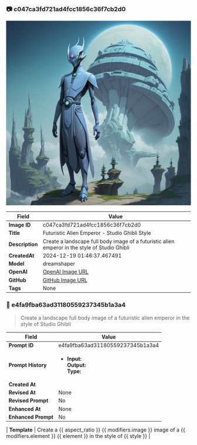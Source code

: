 

### 📷 c047ca3fd721ad4fcc1856c36f7cb2d0 


![data.id](./c047ca3fd721ad4fcc1856c36f7cb2d0.jpg)


| Field          | Value                                                                                                                     |
|----------------|---------------------------------------------------------------------------------------------------------------------------|
| **Image ID**             | c047ca3fd721ad4fcc1856c36f7cb2d0                                                                                                             |
| **Title**           | Futuristic Alien Emperor - Studio Ghibli Style                                                                                                       |
| **Description**           | Create a landscape full body image of a futuristic alien emperor in the style of Studio Ghibli                                                                                                       |
| **CreatedAt**        | 2024-12-19 01:46:37.467491                                                                                                        |
| **Model**        | dreamshaper                                                                                                        |
| **OpenAI**         | [OpenAI Image URL](http://192.168.1.85:8081/generated-images/b641124128973.png)                                                                                |
| **GitHub**         | [GitHub Image URL](https://raw.githubusercontent.com/Caneta-Silva/weeb/refs/heads/main/images/c047ca3fd721ad4fcc1856c36f7cb2d0/c047ca3fd721ad4fcc1856c36f7cb2d0.jpg)                                                                                |
| **Tags**       | None                                                                                                                   |

### 📜 e4fa9fba63ad31180559237345b1a3a4

> Create a landscape full body image of a futuristic alien emperor in the style of Studio Ghibli

| Field          | Value                                                                                                                                                                      |
|----------------|----------------------------------------------------------------------------------------------------------------------------------------------------------------------------|
| **Prompt ID**  | e4fa9fba63ad31180559237345b1a3a4                                                                                                                                                            |
| **Prompt History** | <ul><li>**Input:**  <br> **Output:**  <br> **Type:** </li></ul> |
| **Created At** |                                                                                                                                                    |
| **Revised At** | None                                                                                                                                                   |
| **Revised Prompt** | No                                                                                                                                                                      |
| **Enhanced At** | None                                                                                                                                                  |
| **Enhanced Prompt** | No                                                                                                                                                                    |

| **Template**   | Create a {{ aspect_ratio }} {{ modifiers.image }} image of a {{ modifiers.element }} {{ element }} in the style of {{ style }}                                                                                                                                           |


